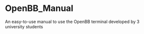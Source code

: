 # OpenBB_Manual
An easy-to-use manual to use the OpenBB terminal developed by 3 university students
